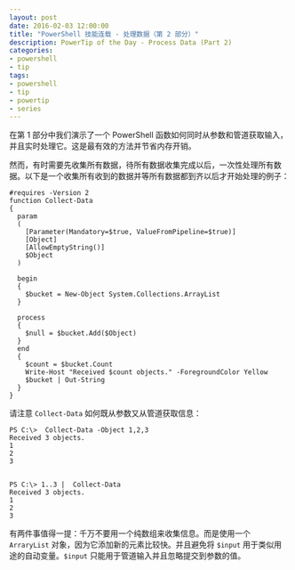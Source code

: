 ```yaml
---
layout: post
date: 2016-02-03 12:00:00
title: "PowerShell 技能连载 - 处理数据（第 2 部分）"
description: PowerTip of the Day - Process Data (Part 2)
categories:
- powershell
- tip
tags:
- powershell
- tip
- powertip
- series
---
```

在第 1 部分中我们演示了一个 PowerShell 函数如何同时从参数和管道获取输入，并且实时处理它。这是最有效的方法并节省内存开销。

然而，有时需要先收集所有数据，待所有数据收集完成以后，一次性处理所有数据。以下是一个收集所有收到的数据并等所有数据都到齐以后才开始处理的例子：

    #requires -Version 2
    function Collect-Data
    {
      param
      (
        [Parameter(Mandatory=$true, ValueFromPipeline=$true)]
        [Object]
        [AllowEmptyString()] 
        $Object
      )
    
      begin
      {
        $bucket = New-Object System.Collections.ArrayList
      }
    
      process
      {
        $null = $bucket.Add($Object)
      }
      end
      {
        $count = $bucket.Count
        Write-Host "Received $count objects." -ForegroundColor Yellow
        $bucket | Out-String
      }
    }

请注意 `Collect-Data` 如何既从参数又从管道获取信息：

    PS C:\>  Collect-Data -Object 1,2,3
    Received 3 objects.
    1
    2
    3
    
    
    PS C:\> 1..3 |  Collect-Data
    Received 3 objects.
    1
    2
    3

有两件事值得一提：千万不要用一个纯数组来收集信息。而是使用一个 `ArraryList` 对象，因为它添加新的元素比较快。并且避免将 `$input` 用于类似用途的自动变量。`$input` 只能用于管道输入并且忽略提交到参数的值。

<!--本文国际来源：[Process Data (Part 2)](http://community.idera.com/powershell/powertips/b/tips/posts/process-data-part-2)-->

